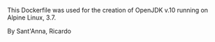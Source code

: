 This Dockerfile was used for the creation of OpenJDK v.10 running on Alpine Linux, 3.7.

By Sant'Anna, Ricardo
